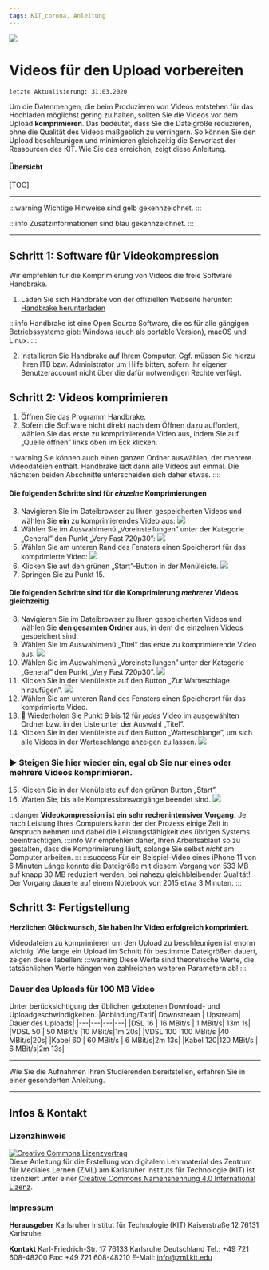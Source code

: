 ```yaml
---
tags: KIT_corona, Anleitung
---
```

![](https://i.imgur.com/eAg9Fgb.png)

# Videos für den Upload vorbereiten
```
letzte Aktualisierung: 31.03.2020
```
Um die Datenmengen, die beim Produzieren von Videos entstehen für das Hochladen möglichst gering zu halten, sollten Sie die Videos vor dem Upload **komprimieren**. Das bedeutet, dass Sie die Dateigröße reduzieren, ohne die Qualität des Videos maßgeblich zu verringern.
So können Sie den Upload beschleunigen und minimieren gleichzeitig die Serverlast der Ressourcen des KIT. Wie Sie das erreichen, zeigt diese Anleitung.

#### Übersicht
[TOC]

---

:::warning
Wichtige Hinweise sind gelb gekennzeichnet.
:::

:::info
Zusatzinformationen sind blau gekennzeichnet.
:::

---

## Schritt 1: Software für Videokompression
Wir empfehlen für die Komprimierung von Videos die freie Software Handbrake.

1. Laden Sie sich Handbrake von der offiziellen Webseite herunter: [Handbrake herunterladen](https://handbrake.fr)

:::info
Handbrake ist eine Open Source Software, die es für alle gängigen Betriebssysteme gibt: Windows (auch als portable Version), macOS und Linux.
:::

2. Installieren Sie Handbrake auf Ihrem Computer. Ggf. müssen Sie hierzu Ihren ITB bzw. Administrator um Hilfe bitten, sofern Ihr eigener Benutzeraccount nicht über die dafür notwendigen Rechte verfügt.


## Schritt 2: Videos komprimieren

1. Öffnen Sie das Programm Handbrake.
2. Sofern die Software nicht direkt nach dem Öffnen dazu auffordert, wählen Sie das erste zu komprimierende Video aus, indem Sie auf „Quelle öffnen” links oben im Eck klicken.

:::warning
Sie können auch einen ganzen Ordner auswählen, der mehrere Videodateien enthält. Handbrake lädt dann alle Videos auf einmal. Die nächsten beiden Abschnitte unterscheiden sich daher etwas.
::::

#### Die folgenden Schritte sind für _einzelne_ Komprimierungen

3. Navigieren Sie im Dateibrowser zu Ihren gespeicherten Videos und wählen Sie **ein** zu komprimierendes Video aus:
![](https://i.imgur.com/B5VyHFf.jpg)
4. Wählen Sie im Auswahlmenü „Voreinstellungen” unter der Kategorie „General” den Punkt „Very Fast 720p30”:
![](https://i.imgur.com/m9uaGaI.jpg)
5. Wählen Sie am unteren Rand des Fensters einen Speicherort für das komprimierte Video:
![](https://i.imgur.com/JKNKcEN.jpg)
6. Klicken Sie auf den grünen „Start”-Button in der Menüleiste.
![](https://i.imgur.com/PKDFM8w.jpg)
7. Springen Sie zu Punkt 15.



#### Die folgenden Schritte sind für die Komprimierung _mehrerer_ Videos gleichzeitig

8. Navigieren Sie im Dateibrowser zu Ihren gespeicherten Videos und wählen Sie **den gesamten Ordner** aus, in dem die einzelnen Videos gespeichert sind.
9. Wählen Sie im Auswahlmenü „Titel“ das erste zu komprimierende Video aus.
![](https://i.imgur.com/WSvKP8K.jpg)
10. Wählen Sie im Auswahlmenü „Voreinstellungen” unter der Kategorie „General” den Punkt „Very Fast 720p30”.
![](https://i.imgur.com/m9uaGaI.jpg)
11. Klicken Sie in der Menüleiste auf den Button „Zur Warteschlage hinzufügen”.
![](https://i.imgur.com/MV7m2gV.jpg)
12. Wählen Sie am unteren Rand des Fensters einen Speicherort für das komprimierte Video.
13. 🔄 Wiederholen Sie Punkt 9 bis 12 für *jedes* Video im ausgewählten Ordner bzw. in der Liste unter der Auswahl „Titel”.
14. Klicken Sie in der Menüleiste auf den Button „Warteschlange”, um sich alle Videos in der Warteschlange anzeigen zu lassen.
![](https://i.imgur.com/2V9ZwTj.jpg)

### :arrow_forward: Steigen Sie hier wieder ein, egal ob Sie nur eines oder mehrere Videos komprimieren.
15. Klicken Sie in der Menüleiste auf den grünen Button „Start”. 
16. Warten Sie, bis alle Kompressionsvorgänge beendet sind.
![](https://i.imgur.com/g9rVi3N.jpg)

:::danger
**Videokompression ist ein sehr rechenintensiver Vorgang.** Je nach Leistung Ihres Computers kann der der Prozess einige Zeit in Anspruch nehmen und dabei die Leistungsfähigkeit des übrigen Systems beeinträchtigen.
:::info
Wir empfehlen daher, Ihren Arbeitsablauf so zu gestalten, dass die Komprimierung läuft, solange Sie selbst _nicht_ am Computer arbeiten.
:::
:::success
Für ein Beispiel-Video eines iPhone 11 von 6 Minuten Länge konnte die Dateigröße mit diesem Vorgang von 533 MB auf knapp 30 MB reduziert werden, bei nahezu gleichbleibender Qualität!
Der Vorgang dauerte auf einem Notebook von 2015 etwa 3 Minuten.
:::


## Schritt 3: Fertigstellung

**Herzlichen Glückwunsch, Sie haben Ihr Video erfolgreich komprimiert.**

Videodateien zu komprimieren um den Upload zu beschleunigen ist enorm wichtig. Wie lange ein Upload im Schnitt für bestimmte Dateigrößen dauert, zeigen diese Tabellen:
:::warning
Diese Werte sind theoretische Werte, die tatsächlichen Werte hängen von zahlreichen weiteren Parametern ab!
:::

### Dauer des Uploads für 100 MB Video
Unter berücksichtigung der üblichen gebotenen Download- und Uploadgeschwindigkeiten.
|Anbindung/Tarif| Downstream | Upstream| Dauer des Uploads|
|---|---|---|---|
|DSL 16   | 16 MBit/s | 1 MBit/s| 13m 1s|
|VDSL 50  | 50 MBit/s |10 MBit/s|1m 20s|
|VDSL 100 |100 MBit/s |40 MBit/s|20s|
|Kabel 60 | 60 MBit/s | 6 MBit/s|2m 13s|
|Kabel 120|120 MBit/s | 6 MBit/s|2m 13s|

---

Wie Sie die Aufnahmen Ihren Studierenden bereitstellen, erfahren Sie in einer gesonderten Anleitung.

---
## Infos & Kontakt

### Lizenzhinweis
<a rel="license" href="http://creativecommons.org/licenses/by/4.0/"><img alt="Creative Commons Lizenzvertrag" style="border-width:0" src="https://i.creativecommons.org/l/by/4.0/88x31.png" /></a><br /><span xmlns:dct="http://purl.org/dc/terms/" property="dct:title">Diese Anleitung für die Erstellung von digitalem Lehrmaterial</span> des <span xmlns:cc="http://creativecommons.org/ns#" property="cc:attributionName">Zentrum für Mediales Lernen (ZML) am Karlsruher Instituts für Technologie (KIT)</span> ist lizenziert unter einer <a rel="license" href="http://creativecommons.org/licenses/by/4.0/">Creative Commons Namensnennung 4.0 International Lizenz</a>.

### Impressum

**Herausgeber**
Karlsruher Institut für Technologie (KIT)
Kaiserstraße 12
76131 Karlsruhe

**Kontakt**
Karl-Friedrich-Str. 17
76133 Karlsruhe
Deutschland
Tel.: +49 721 608-48200
Fax: +49 721 608-48210
E-Mail: info@zml.kit.edu
